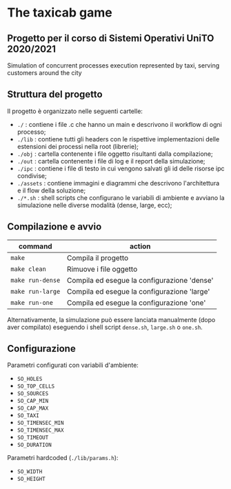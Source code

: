 # The taxicab game
## Progetto per il corso di Sistemi Operativi UniTO 2020/2021
Simulation of concurrent processes execution represented by taxi, serving customers around the city

## Struttura del progetto
Il progetto è organizzato nelle seguenti cartelle:
- `./` : contiene i file .c che hanno un main e descrivono il workflow di ogni processo;
- `./lib` : contiene tutti gli headers con le rispettive implementazioni delle estensioni dei processi nella root (librerie);
- `./obj` : cartella contenente i file oggetto risultanti dalla compilazione;
- `./out` : cartella contenente i file di log e il report della simulazione;
- `./ipc` : contiene i file di testo in cui vengono salvati gli id delle risorse ipc condivise;
- `./assets` : contiene immagini e diagrammi che descrivono l'architettura e il flow della soluzione;
- `./*.sh` : shell scripts che configurano le variabili di ambiente e avviano la simulazione nelle diverse modalità (dense, large, ecc);

## Compilazione e avvio

|command                        |action
|-------------------------------|---------------------------------------------|
|`make`                         | Compila il progetto                         |
|`make clean`                   | Rimuove i file oggetto                      |
|`make run-dense`               | Compila ed esegue la configurazione 'dense' |
|`make run-large`               | Compila ed esegue la configurazione 'large' |
|`make run-one`                 | Compila ed esegue la configurazione 'one'   |

Alternativamente, la simulazione può essere lanciata manualmente (dopo aver compilato) eseguendo i shell script `dense.sh`, `large.sh` o `one.sh`. 

## Configurazione
Parametri configurati con variabili d'ambiente:
- `SO_HOLES`
- `SO_TOP_CELLS`
- `SO_SOURCES`
- `SO_CAP_MIN`
- `SO_CAP_MAX`
- `SO_TAXI`
- `SO_TIMENSEC_MIN`
- `SO_TIMENSEC_MAX`
- `SO_TIMEOUT`
- `SO_DURATION`

Parametri hardcoded (`./lib/params.h`):
- `SO_WIDTH` 
- `SO_HEIGHT` 